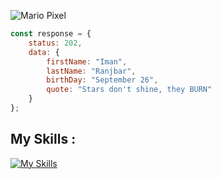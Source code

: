 ![Mario Pixel](https://github.com/ZeroDevelopr/ZeroDevelopr/blob/main/Mario-Pixel.gif)
```js
const response = {
    status: 202,
    data: {
        firstName: "Iman",
        lastName: "Ranjbar",
        birthDay: "September 26",
        quote: "Stars don't shine, they BURN"
    }
};
```
## My Skills :
[![My Skills](https://skillicons.dev/icons?i=html,css,java,js,postgres,spring,tailwind,bootstrap)](https://skillicons.dev)
